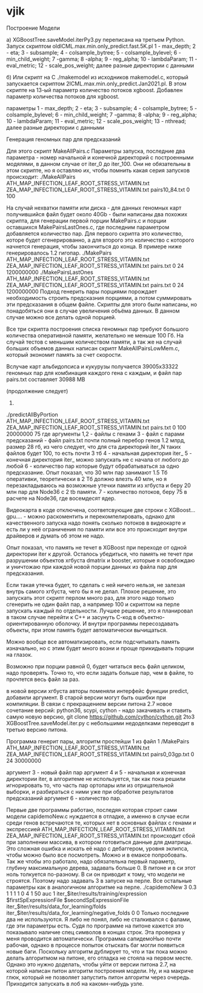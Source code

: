 # vjik
Построение Модели

a) XGBoostTree.saveModel.iterPy3.py переписана на третьем Python.
Запуск скриптом oldICML.max.min.only_predict.fast.5K.pl
1 - max_depth;
2 - eta;
3 - subsample;
4 - colsample_bytree;
5 - colsample_bylevel;
6 - min_child_weight;
7 -gamma;
8 -alpha;
9 - reg_alpha;
10 - lambdaParam;
11 - eval_metric;
12 - scale_pos_weight;
далее разные директории с данными

б) Или скрипт на С ./makemodel из исходников makemodel.c, который запускается скриптом 
2ICML.max.min.only_predict.Jan2021.pl. В этом скрипте на 13-ый параметр количество потоков хgboost. Добавлен параметр количества потоков для хgboost.

параметры
1 - max_depth;
2 - eta;
3 - subsample;
4 - colsample_bytree;
5 - colsample_bylevel;
6 - min_child_weight;
7 -gamma;
8 -alpha;
9 - reg_alpha;
10 - lambdaParam;
11 - eval_metric;
12 - scale_pos_weight;
13 - nthread;
далее разные директории с данными

Генерация геномных пар для предсказаний

Для этого скрипт
MakeAllPairs.с
Параметры запуска, последние два параметра - номер начальной и конечной директорий с построенными модялями, в данном случае от iter_0 до iter_100. Они не обязательны в этом скрипте, но я оставляю их, чтобы помнить какая серия запусков происходит:
./MakeAllPairs ATH_MAP_INFECTION_LEAF_ROOT_STRESS_VITAMIN.txt ZEA_MAP_INFECTION_LEAF_ROOT_STRESS_VITAMIN.txt pairs10_84.txt 0 100

На случай нехватки памяти или диска - для данных геномных карт получившийся файл будет около 40Gb - были написаны два похожих скрипта, для генерации первой порции MakePairs.c и порции оставшихся MakePairsLastOnes.c, где последним параметром добавляется количество пар. Для первого скрипта это количество, которе будет сгенерированно, а для второго это количество с которого начнется генерация, чтобы закончиться до конца. В примере ниже генерировалось 1.2 гигопар.
./MakePairs ATH_MAP_INFECTION_LEAF_ROOT_STRESS_VITAMIN.txt ZEA_MAP_INFECTION_LEAF_ROOT_STRESS_VITAMIN.txt pairs.txt 0 24 1200000000
./MakePairsLastOnes ATH_MAP_INFECTION_LEAF_ROOT_STRESS_VITAMIN.txt ZEA_MAP_INFECTION_LEAF_ROOT_STRESS_VITAMIN.txt pairs.txt 0 24 1200000000
Подход генерить пары порциями порождает необходимость строить предсказния порциями, а потом суммировать эти предсказания в общем файле. Скрипты для этого были написаны, но понадобяться они в случае увеличения объёма данных. В данном случае можно все делать одной порцией. 

Все три скрипта построения списка геномных пар требуют большого количества оперативной памяти, желательно не меньше 100 Гб. На случай тестов с меньшим количеством памяти, а так же на случай больших объемов данных написан скрипт MakeAllPairsLowMem.c, который экономит память за счет скорости.  

Вслучае карт альбидопсиса и кукурузы получается 39005x33322 геномных пар для комбинация каждого гена с каждым, и файл пар pairs.txt составляет 30988 MB 

(продолжение следует)







1)
./predictAllByPortion ATH_MAP_INFECTION_LEAF_ROOT_STRESS_VITAMIN.txt ZEA_MAP_INFECTION_LEAF_ROOT_STRESS_VITAMIN.txt pairs.txt 0 100 20000000 75
где аргументы
1,2 - файлы с генами 
3 - файл с парами предсказаний - файл pairs.txt почти полный перебор генов 1.2 млрд, размер 28 гб, из чего следует, что для ста директорий iter_N таких файлов будет 100, то есть почти 3 тб
4 - начальная директория iter_
5 - конечная директория iter_
можно запускать не с начала от любого до любой
6 - количество пар которые будут обрабатываться за одно предсказание.
Опыт показал, что 30 млн пар занимают 1.5 Тб оперативки, теоретически в 2 Тб должно влезть 40 млн, но я перезакладываюсь на возможные утечки памяти из хгбуста и беру 20 млн пар для Node36 c 2 tb памяти.
7 - количество потоков, беру 75 в расчете на Node36, где восемдесят ядер.

Видеокарта в коде отключена, соответсвующие две строки с
XGBoost... gpu.... - можно раскоментить и перекомпелировать, однако для качественного запуска надо понять сколько потоков в видеокарте и есть ли у неё ограничения по памяти или все это происходит внутри драйверов и думать об этом не надо.

Опыт показал, что память не течет в XGBoost при переходе от одной директории iter к другой. Осталось убедиться, что память не течет при разрушении объектов хгбуста dmatrix и booster, которые я освобождаю и уничтожаю при каждой новой порции данных из файла пар для предсказания.

Если такая утечка будет, то сделать с ней ничего нельзя, не залезая внутрь самого хгбуста, чего бы я не делал. Плохое решение, это запускать этот скрипт перлом много раз, для этого надо только сгенерить не один файл пар, а например 100 и скриптом на перле запускать каждый по отдельности. Лучшее решение, это я планировал в таком случае перейти к С++ и засунуть С-код в объектно-ориентированную оболочку. И внутри программы пересоздавать объекты, при этом память будет автоматически вычищаться.

Можно вообще все автоматизировать, если подсчитывать память изначально, но с этим будет много возни и проще прикидывать порции на глазок.

Возможно при порции равной 0, будет читаться весь файл целиком, надо проверять. Точно то, что если задать больше пар, чем в файле, то прочтется весь файл за раз.

в новой версии хгбуста авторы поменяли интерфейс функции predict, добавили аргумент. В старой версии могут быть ошибки при компиляции. 
В связи с прекращением версии питона 2.7 новое сочетание версий: python36, scypi, cython - надо закачивать и ставить самую новую версию,
git clone https://github.com/cython/cython.git
2to3 XGBoostTree.saveModel.iter.py с небольшими недоделками переводит в третью версию питона. 

Программа генерит пары, алгоритм простейши 1 из файл 1 
/MakePairs ATH_MAP_INFECTION_LEAF_ROOT_STRESS_VITAMIN.txt ZEA_MAP_INFECTION_LEAF_ROOT_STRESS_VITAMIN.txt pairs0_03gp.txt 0 24 30000000

аргумент 3 - новый файл пар
аргумент 4 и 5 - начальная и конечная директории iter, в алгоритеме не используется, так как пока решили игнорировать то, что часть пар ортопары или из отрицательной выборки, и разбираться с ними уже при обработке результатов предсказаний
аргумент 6 - количество пар.

Первые две программы работаю,
последяя которая строит сами модели capidemoNew.c нуждается в отладке, а именно в случае если среди генов встречаются те, которых нет в основных файлах с генами и экспрессией
 ATH_MAP_INFECTION_LEAF_ROOT_STRESS_VITAMIN.txt ZEA_MAP_INFECTION_LEAF_ROOT_STRESS_VITAMIN.txt 
происходит сбой при заполнении массива, в котором готовиться данные для дматрицы. Это сложная ошибка и искать её надо с дебаггером, уровня эклипса, чтобы можно было все посмотреть. Можно и в емаксе попробовать.
Так же чтобы это работало, надо обязательна первый параметр, глубину максимальную дерева, задавать больше 0. В питоне и в си этот ноль толкуется по-разному. В си он приводит к тому, что модели не строятся. Поэтому надо задавать 3 в запуске на перле. Все остальные параметры как в аналогичном алгоритме на перле. 
./capidemoNew 3 0.3 1 1 1 1 0 4 1 50 auc 1 iter_$iter/results/training/expression $firstSpExpressionFile $secondSpExpressionFile iter_$iter/results/data_for_learning/folds iter_$iter/results/data_for_learning/negative_folds 0 0
Только последние два не используются. Я либо не понял, либо не сталкивался с фалами, где эти параметры есть. Судя по программе на питоне кажется это показывало наличие спец символов в концах строк. Эта проверка у меня проводится автоматически.
Программа сапидемоНью почти рабочая, однако в процессе попыток отыскать баг могли появиться новые баги. Поскольку алгоритм дублирует то, что и так пока можно делать алгоритмом на питоне, его отладка не стояла на первом месте. Однако это нужно доделать, чтобы уйти от версии питона 2.7, на которой написан питон алгоритм построения модели. Ну, и на макриче глюк, который не позволяет запустить питон алгоритм через очередь. Приходится запускать в лоб на какомн-нибудь узле.
